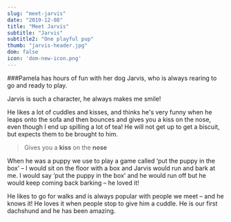 ```yaml
---
slug: "meet-jarvis"
date: "2019-12-08"
title: "Meet Jarvis"
subtitle: "Jarvis"
subtitle2: "One playful pup"
thumb: "jarvis-header.jpg"
dom: false
icon: 'dom-new-icon.png'
---
```


###Pamela has hours of fun with her dog Jarvis, who is always rearing to go and ready to play.

Jarvis is such a character, he always makes me smile!

He likes a lot of cuddles and kisses, and thinks he's very funny when he leaps onto the sofa and then bounces and gives you a kiss on the nose, even though I end up spilling a lot of tea! He will not get up to get a biscuit, but expects them to be brought to him.

> Gives you a **kiss** on the **nose**

When he was a puppy we use to play a game called ‘put the puppy in the box’ – I would sit on the floor with a box and Jarvis would run and bark at me. I would say ‘put the puppy in the box’ and he would run off but he would keep coming back barking – he loved it!

He likes to go for walks and is always popular with people we meet – and he knows it! He loves it when people stop to give him a cuddle. He is our first dachshund and he has been amazing.